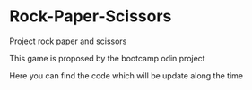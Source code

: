 # Rock-Paper-Scissors
 Project rock paper and scissors 
 
 This game is proposed by the bootcamp odin project 

 Here you can find the code which will be update along the time
